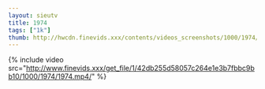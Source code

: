 ```yaml
--- 
layout: sieutv
title: 1974
tags: ["1k"]
thumb: http://hwcdn.finevids.xxx/contents/videos_screenshots/1000/1974/preview.mp4.jpg
---
```

{% include video src="http://www.finevids.xxx/get_file/1/42db255d58057c264e1e3b7fbbc9bb10/1000/1974/1974.mp4/" %} 
